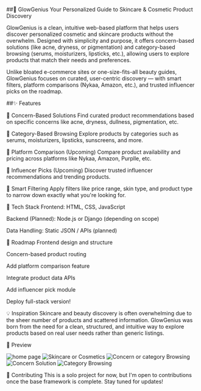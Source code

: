 ##🌟 GlowGenius
Your Personalized Guide to Skincare & Cosmetic Product Discovery

GlowGenius is a clean, intuitive web-based platform that helps users discover personalized cosmetic and skincare products without the overwhelm. Designed with simplicity and purpose, it offers concern-based solutions (like acne, dryness, or pigmentation) and category-based browsing (serums, moisturizers, lipsticks, etc.), allowing users to explore products that match their needs and preferences.

Unlike bloated e-commerce sites or one-size-fits-all beauty guides, GlowGenius focuses on curated, user-centric discovery — with smart filters, platform comparisons (Nykaa, Amazon, etc.), and trusted influencer picks on the roadmap. 

##✨ Features

🔹 Concern-Based Solutions
Find curated product recommendations based on specific concerns like acne, dryness, dullness, pigmentation, etc.

🔹 Category-Based Browsing
Explore products by categories such as serums, moisturizers, lipsticks, sunscreens, and more.

🔹 Platform Comparison (Upcoming)
Compare product availability and pricing across platforms like Nykaa, Amazon, Purplle, etc.

🔹 Influencer Picks (Upcoming)
Discover trusted influencer recommendations and trending products.

🔹 Smart Filtering
Apply filters like price range, skin type, and product type to narrow down exactly what you're looking for.

🔧 Tech Stack
Frontend: HTML, CSS, JavaScript

Backend (Planned): Node.js or Django (depending on scope)

Data Handling: Static JSON / APIs (planned)

🚀 Roadmap
 Frontend design and structure

 Concern-based product routing

 Add platform comparison feature

 Integrate product data APIs

 Add influencer pick module

 Deploy full-stack version!

💡 Inspiration
Skincare and beauty discovery is often overwhelming due to the sheer number of products and scattered information. GlowGenius was born from the need for a clean, structured, and intuitive way to explore products based on real user needs rather than generic listings.

📸 Preview

![home page](https://github.com/user-attachments/assets/a2a529b0-b3c5-4b8c-ab81-1294a0d6bb9d)
![Skincare or Cosmetics](https://github.com/user-attachments/assets/51dc747f-7edf-4c71-a0bc-5f11f854fab6)
![Concern or category Browsing](https://github.com/user-attachments/assets/8e9c837f-48b3-4563-b73e-969f66c40b67)
![Concern Solution](https://github.com/user-attachments/assets/878d4c3f-4569-4988-945f-a41d880c6762)
![Category Browsing](https://github.com/user-attachments/assets/72880354-747e-4eb8-b804-af9ecd453113)

 
🤝 Contributing
This is a solo project for now, but I'm open to contributions once the base framework is complete. Stay tuned for updates!

